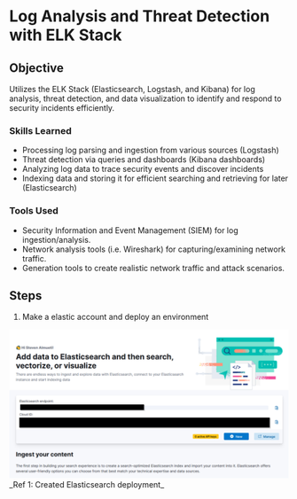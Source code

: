# Log Analysis and Threat Detection with ELK Stack

## Objective
Utilizes the ELK Stack (Elasticsearch, Logstash, and Kibana) for log analysis, threat detection, and data visualization to identify and respond to security incidents efficiently.

### Skills Learned
- Processing log parsing and ingestion from various sources (Logstash)
- Threat detection via queries and dashboards (Kibana dashboards)
- Analyzing log data to trace security events and discover incidents
- Indexing data and storing it for efficient searching and retrieving for later (Elasticsearch)

### Tools Used
- Security Information and Event Management (SIEM) for log ingestion/analysis.
- Network analysis tools (i.e. Wireshark) for capturing/examining network traffic.
- Generation tools to create realistic network traffic and attack scenarios.

## Steps

1. Make a elastic account and deploy an environment
<img src="https://raw.githubusercontent.com/scalmueti/Log-Analysis-and-Threat-Detection-with-ELK-Stack/refs/heads/main/Screenshots/Step%201_Make%20elastic%20Account.png">
_Ref 1: Created Elasticsearch deployment_
